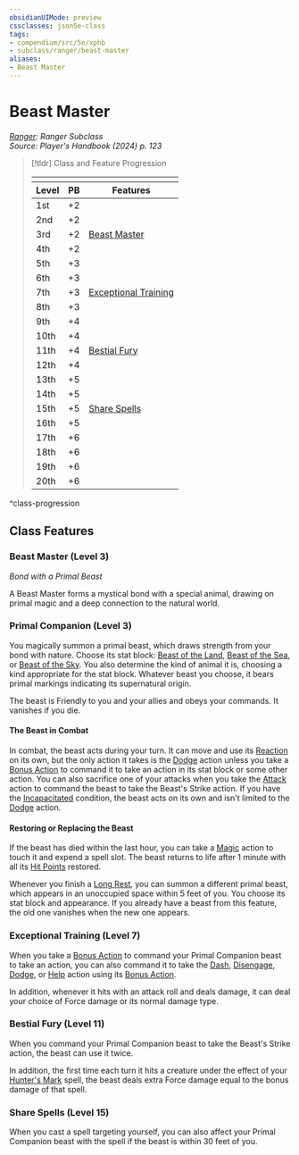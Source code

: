 ```yaml
---
obsidianUIMode: preview
cssclasses: json5e-class
tags:
- compendium/src/5e/xphb
- subclass/ranger/beast-master
aliases:
- Beast Master
---
```

# Beast Master
*[Ranger](./ranger-xphb.md): Ranger Subclass*  
*Source: Player's Handbook (2024) p. 123*  

> [!tldr] Class and Feature Progression
> 
> <table class="class-progression">
> <thead>
> <tr><th colspan='3'></th></tr>
> <tr class="class-progression"><th class"level">Level</th><th class"pb">PB</th><th class"feature">Features</th></tr>
> </thead><tbody>
> <tr class="class-progression"><td class"level">1st</td><td class"pb">+2</td><td class"feature"></td></tr>
> <tr class="class-progression"><td class"level">2nd</td><td class"pb">+2</td><td class"feature"></td></tr>
> <tr class="class-progression"><td class"level">3rd</td><td class"pb">+2</td><td class"feature"><a href='#Beast Master (Level 3)' class='internal-link'>Beast Master</a></td></tr>
> <tr class="class-progression"><td class"level">4th</td><td class"pb">+2</td><td class"feature"></td></tr>
> <tr class="class-progression"><td class"level">5th</td><td class"pb">+3</td><td class"feature"></td></tr>
> <tr class="class-progression"><td class"level">6th</td><td class"pb">+3</td><td class"feature"></td></tr>
> <tr class="class-progression"><td class"level">7th</td><td class"pb">+3</td><td class"feature"><a href='#Exceptional Training (Level 7)' class='internal-link'>Exceptional Training</a></td></tr>
> <tr class="class-progression"><td class"level">8th</td><td class"pb">+3</td><td class"feature"></td></tr>
> <tr class="class-progression"><td class"level">9th</td><td class"pb">+4</td><td class"feature"></td></tr>
> <tr class="class-progression"><td class"level">10th</td><td class"pb">+4</td><td class"feature"></td></tr>
> <tr class="class-progression"><td class"level">11th</td><td class"pb">+4</td><td class"feature"><a href='#Bestial Fury (Level 11)' class='internal-link'>Bestial Fury</a></td></tr>
> <tr class="class-progression"><td class"level">12th</td><td class"pb">+4</td><td class"feature"></td></tr>
> <tr class="class-progression"><td class"level">13th</td><td class"pb">+5</td><td class"feature"></td></tr>
> <tr class="class-progression"><td class"level">14th</td><td class"pb">+5</td><td class"feature"></td></tr>
> <tr class="class-progression"><td class"level">15th</td><td class"pb">+5</td><td class"feature"><a href='#Share Spells (Level 15)' class='internal-link'>Share Spells</a></td></tr>
> <tr class="class-progression"><td class"level">16th</td><td class"pb">+5</td><td class"feature"></td></tr>
> <tr class="class-progression"><td class"level">17th</td><td class"pb">+6</td><td class"feature"></td></tr>
> <tr class="class-progression"><td class"level">18th</td><td class"pb">+6</td><td class"feature"></td></tr>
> <tr class="class-progression"><td class"level">19th</td><td class"pb">+6</td><td class"feature"></td></tr>
> <tr class="class-progression"><td class"level">20th</td><td class"pb">+6</td><td class"feature"></td></tr>
> </tbody></table>

^class-progression


## Class Features

### Beast Master (Level 3)

*Bond with a Primal Beast*

A Beast Master forms a mystical bond with a special animal, drawing on primal magic and a deep connection to the natural world.

### Primal Companion (Level 3)

You magically summon a primal beast, which draws strength from your bond with nature. Choose its stat block: [Beast of the Land](/3-Mechanics/CLI/bestiary/beast/beast-of-the-land-xphb.md), [Beast of the Sea](/3-Mechanics/CLI/bestiary/beast/beast-of-the-sea-xphb.md), or [Beast of the Sky](/3-Mechanics/CLI/bestiary/beast/beast-of-the-sky-xphb.md). You also determine the kind of animal it is, choosing a kind appropriate for the stat block. Whatever beast you choose, it bears primal markings indicating its supernatural origin.

The beast is Friendly to you and your allies and obeys your commands. It vanishes if you die.

#### The Beast in Combat

In combat, the beast acts during your turn. It can move and use its [Reaction](/3-Mechanics/CLI/variant-rules/reaction-xphb.md) on its own, but the only action it takes is the [Dodge](actions.md#Dodge) action unless you take a [Bonus Action](/3-Mechanics/CLI/variant-rules/bonus-action-xphb.md) to command it to take an action in its stat block or some other action. You can also sacrifice one of your attacks when you take the [Attack](actions.md#Attack) action to command the beast to take the Beast's Strike action. If you have the [Incapacitated](conditions.md#Incapacitated) condition, the beast acts on its own and isn't limited to the [Dodge](actions.md#Dodge) action.

#### Restoring or Replacing the Beast

If the beast has died within the last hour, you can take a [Magic](actions.md#Magic) action to touch it and expend a spell slot. The beast returns to life after 1 minute with all its [Hit Points](/3-Mechanics/CLI/variant-rules/hit-points-xphb.md) restored.

Whenever you finish a [Long Rest](/3-Mechanics/CLI/variant-rules/long-rest-xphb.md), you can summon a different primal beast, which appears in an unoccupied space within 5 feet of you. You choose its stat block and appearance. If you already have a beast from this feature, the old one vanishes when the new one appears.

### Exceptional Training (Level 7)

When you take a [Bonus Action](/3-Mechanics/CLI/variant-rules/bonus-action-xphb.md) to command your Primal Companion beast to take an action, you can also command it to take the [Dash](actions.md#Dash), [Disengage](actions.md#Disengage), [Dodge](actions.md#Dodge), or [Help](actions.md#Help) action using its [Bonus Action](/3-Mechanics/CLI/variant-rules/bonus-action-xphb.md).

In addition, whenever it hits with an attack roll and deals damage, it can deal your choice of Force damage or its normal damage type.

### Bestial Fury (Level 11)

When you command your Primal Companion beast to take the Beast's Strike action, the beast can use it twice.

In addition, the first time each turn it hits a creature under the effect of your [Hunter's Mark](/3-Mechanics/CLI/spells/hunters-mark-xphb.md) spell, the beast deals extra Force damage equal to the bonus damage of that spell.

### Share Spells (Level 15)

When you cast a spell targeting yourself, you can also affect your Primal Companion beast with the spell if the beast is within 30 feet of you.